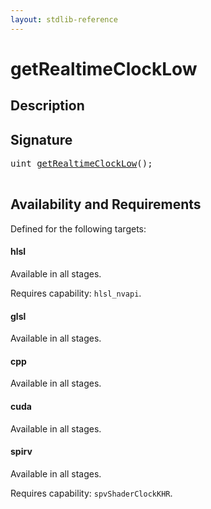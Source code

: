 ```yaml
---
layout: stdlib-reference
---
```


# getRealtimeClockLow

## Description





## Signature 

<pre>
<span class="code_keyword">uint</span> <a href="getrealtimeclocklow-3bg.html">getRealtimeClockLow</a>();

</pre>

## Availability and Requirements

Defined for the following targets:

#### hlsl
Available in all stages.

Requires capability: `hlsl_nvapi`.
#### glsl
Available in all stages.

#### cpp
Available in all stages.

#### cuda
Available in all stages.

#### spirv
Available in all stages.

Requires capability: `spvShaderClockKHR`.


